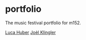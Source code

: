 # portfolio
The music festival portfolio for m152.

[Luca Huber](https://wwww.github.com/lucahuber)
[Joèl Klingler](https://www.github.com/joelklingler)
